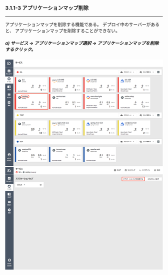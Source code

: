 ### 3.1.1-3 アプリケーションマップ削除

---

アプリケーションマップを削除する機能である。 デプロイ中のサーバーがあると、 アプリケーションマップを削除することができない。

##### **a\) サービス → アプリケーションマップ選択 → アプリケーションマップを削除するクリック。**

![](/assets/JP/2.5/3.1.1-3_1.png)![](/assets/JP/2.5/3.1.1-3_2.png)

